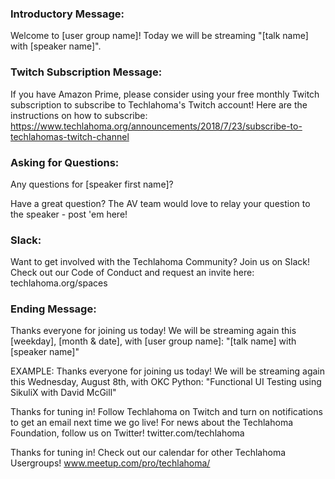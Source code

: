 ### Introductory Message:

Welcome to [user group name]! Today we will be streaming "[talk name] with [speaker name]".

### Twitch Subscription Message:

If you have Amazon Prime, please consider using your free monthly Twitch subscription to subscribe to Techlahoma's Twitch account! Here are the instructions on how to subscribe: https://www.techlahoma.org/announcements/2018/7/23/subscribe-to-techlahomas-twitch-channel

### Asking for Questions:

Any questions for [speaker first name]?

Have a great question? The AV team would love to relay your question to the speaker - post 'em here!

### Slack:

Want to get involved with the Techlahoma Community? Join us on Slack! Check out our Code of Conduct and request an invite here: techlahoma.org/spaces

### Ending Message:

Thanks everyone for joining us today! We will be streaming again this [weekday], [month & date], with [user group name]: "[talk name] with [speaker name]"

EXAMPLE: Thanks everyone for joining us today! We will be streaming again this Wednesday, August 8th, with OKC Python: "Functional UI Testing using SikuliX with David McGill"

Thanks for tuning in! Follow Techlahoma on Twitch and turn on notifications to get an email next time we go live! For news about the Techlahoma Foundation, follow us on Twitter! twitter.com/techlahoma

Thanks for tuning in! Check out our calendar for other Techlahoma Usergroups! www.meetup.com/pro/techlahoma/
